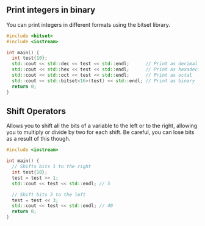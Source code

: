 ## Print integers in binary
You can print integers in different formats using the bitset library.
```C++
#include <bitset>
#include <iostream>

int main() {
  int test{10};
  std::cout << std::dec << test << std::endl;      // Print as decimal
  std::cout << std::hex << test << std::endl;      // Print as hexadecimal
  std::cout << std::oct << test << std::endl;      // Print as octal
  std::cout << std::bitset<16>(test) << std::endl; // Print as binary
  return 0;
}
```

## Shift Operators
Allows you to shift all the bits of a variable to the left or to the right, allowing you to multiply or divide by two for each shift. Be careful, you can lose bits as a result of this though.
```C++
#include <iostream>

int main() {
  // Shifts bits 1 to the right
  int test{10};
  test = test >> 1;
  std::cout << test << std::endl; // 5

  // Shift bits 3 to the left
  test = test << 3;
  std::cout << test << std::endl; // 40
  return 0;
}
```